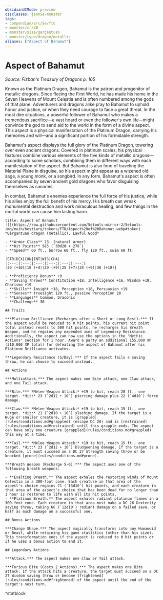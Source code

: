 ```yaml
---
obsidianUIMode: preview
cssclasses: json5e-monster
tags:
- compendium/src/5e/ftd
- monster/cr/30
- monster/size/gargantuan
- monster/type/dragon/metallic
aliases: ["Aspect of Bahamut"]
---
```

# Aspect of Bahamut
*Source: Fizban's Treasury of Dragons p. 165*  

Known as the Platinum Dragon, Bahamut is the patron and progenitor of metallic dragons. Since fleeing the First World, he has made his home in the Seven Heavens of Mount Celestia and is often numbered among the gods of that plane. Adventurers and dragons alike pray to Bahamut to uphold honor and justice, or when they need courage to face a great threat. In the most dire situations, a powerful follower of Bahamut who makes a tremendous sacrifice—a vast hoard or even the follower's own life—might convince the god to send aid to the world in the form of a divine aspect. This aspect is a physical manifestation of the Platinum Dragon, carrying his memories and will—and a significant portion of his formidable strength.

Bahamut's aspect displays the full glory of the Platinum Dragon, towering over even ancient dragons. Covered in platinum scales, his physical features combine various elements of the five kinds of metallic dragons—according to some scholars, combining them in different ways with each manifestation of the aspect. But Bahamut is also fond of traveling the Material Plane in disguise, so his aspect might appear as a wizened old sage, a young monk, or a songbird. In any form, Bahamut's aspect is often accompanied by seven ancient gold dragons who favor disguising themselves as canaries.

In combat, Bahamut's enemies experience the full force of his justice, while his allies enjoy the full benefit of his mercy. His breath can wreak monumental destruction and work miraculous healing, and few things in the mortal world can cause him lasting harm.

```ad-statblock
title: Aspect of Bahamut
![](https://raw.githubusercontent.com/5etools-mirror-2/5etools-img/main/bestiary/tokens/FTD/Aspect%20of%20Bahamut.webp#token)
*Gargantuan dragon (metallic), Lawful Good*

- **Armor Class** 23  (natural armor)
- **Hit Points** 585 (`30d20 + 270`)
- **Speed** 60 ft., burrow 60 ft., fly 120 ft., swim 60 ft.

|STR|DEX|CON|INT|WIS|CHA|
|:---:|:---:|:---:|:---:|:---:|:---:|
|30 (+10)|18 (+4)|29 (+9)|25 (+7)|28 (+9)|30 (+10)|

- **Proficiency Bonus** +9
- **Saving Throws** Constitution +18, Intelligence +16, Wisdom +18, Charisma +19
- **Skills** Insight +18, Perception +18, Persuasion +19
- **Senses** truesight 120 ft., passive Perception 28
- **Languages** Common, Draconic
- **Challenge** 30

## Traits

***Platinum Brilliance (Recharges after a Short or Long Rest).*** If the aspect would be reduced to 0 hit points, his current hit point total instead resets to 500 hit points, he recharges his Breath Weapon, and he regains any expended uses of Legendary Resistance. Additionally, the aspect can now use the options in the "Mythic Actions" section for 1 hour. Award a party an additional 155,000 XP (310,000 XP total) for defeating the aspect of Bahamut after his Platinum Brilliance activates.

***Legendary Resistance (5/Day).*** If the aspect fails a saving throw, he can choose to succeed instead.

## Actions

***Multiattack.*** The aspect makes one Bite attack, one Claw attack, and one Tail attack.

***Bite.*** *Melee Weapon Attack:* +19 to hit, reach 20 ft., one target. *Hit:* 23 (`2d12 + 10`) piercing damage plus 22 (`4d10`) force damage.

***Claw.*** *Melee Weapon Attack:* +19 to hit, reach 15 ft., one target. *Hit:* 21 (`2d10 + 10`) slashing damage. If the target is a Huge or smaller creature, it is [grappled](rules/conditions.md#grappled) (escape DC 20) and is [restrained](rules/conditions.md#restrained) until this grapple ends. The aspect can have only one creature [grappled](rules/conditions.md#grappled) this way at a time.

***Tail.*** *Melee Weapon Attack:* +19 to hit, reach 15 ft., one target. *Hit:* 23 (`2d12 + 10`) bludgeoning damage. If the target is a creature, it must succeed on a DC 27 Strength saving throw or be knocked [prone](rules/conditions.md#prone).

***Breath Weapon (Recharge 5-6).*** The aspect uses one of the following breath weapons:

- **Exalting Breath.** The aspect exhales the restoring winds of Mount Celestia in a 300-foot cone. Each creature in that area of the aspect's choice regains 71 (`13d10`) hit points, and each creature in that area of the aspect's choice that has been dead for no longer than 1 hour is restored to life with all its hit points.  
- **Platinum Breath.** The aspect exhales radiant platinum flames in a 300-foot cone. Each creature in that area must make a DC 26 Dexterity saving throw, taking 66 (`12d10`) radiant damage on a failed save, or half as much damage on a successful one.  

## Bonus Actions

***Change Shape.*** The aspect magically transforms into any Humanoid or Beast, while retaining his game statistics (other than his size). This transformation ends if the aspect is reduced to 0 hit points or if he uses a bonus action to end it.

## Legendary Actions

***Attack.*** The aspect makes one Claw or Tail attack.

***Furious Bite (Costs 2 Actions).*** The aspect makes one Bite attack. If the attack hits a creature, the target must succeed on a DC 27 Wisdom saving throw or become [frightened](rules/conditions.md#frightened) of the aspect until the end of the target's next turn.
```
^statblock